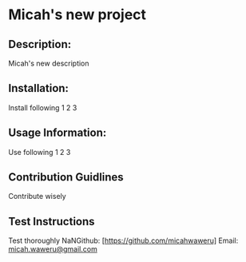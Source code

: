 # Micah's new project
## Description: 
 Micah's new description
 ## Installation: 
 Install following 1 2 3
 ## Usage Information: 
 Use following 1 2 3 
 ## Contribution Guidlines 
 Contribute wisely
 ## Test Instructions 
 Test thoroughly
NaNGithub: [https://github.com/micahwaweru]
Email:  
 micah.waweru@gmail.com
